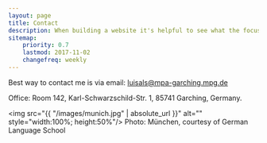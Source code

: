 ```yaml
---
layout: page
title: Contact
description: When building a website it's helpful to see what the focus of your site is. This page is an example of how to show a website's focus.
sitemap:
    priority: 0.7
    lastmod: 2017-11-02
    changefreq: weekly
---
```


Best way to contact me is via email: <a href = "mailto: luisals@mpa-garching.mpg.de">luisals@mpa-garching.mpg.de</a>

Office: Room 142, Karl-Schwarzschild-Str. 1, 85741 Garching, Germany.

<span class="image center"><img src="{{ "/images/munich.jpg" | absolute_url }}" alt="" style="width:100%; height:50%"/></span>
Photo: München, courtesy of German Language School


